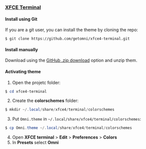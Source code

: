 ### [XFCE Terminal](https://docs.xfce.org/apps/terminal/start)

#### Install using Git

If you are a git user, you can install the theme by cloning the repo:

    $ git clone https://github.com/getomni/xfce4-terminal.git

#### Install manually

Download using the [GitHub .zip download](https://github.com/getomni/xfce4-terminal/archive/refs/heads/main.zip) option and unzip them.

#### Activating theme

1. Open the projetc folder:
```powershell
$ cd xfce4-terminal
```
2. Create the **colorschemes** folder:
```powershell
$ mkdir ~/.local/share/xfce4/terminal/colorschemes
```
3. Put `Omni.theme` in `~/.local/share/xfce4/terminal/colorschemes`:
```powershell
$ cp Omni.theme ~/.local/share/xfce4/terminal/colorschemes
```
4. Open **XFCE terminal** > **Edit** > **Preferences** > **Colors**
5. In **Presets** select **Omni**
